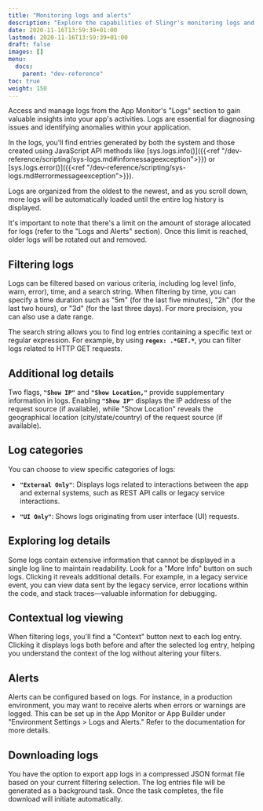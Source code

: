 ```yaml
---
title: "Monitoring logs and alerts"
description: "Explore the capabilities of Slingr's monitoring logs and alerts to keep a close eye on your application's performance."
date: 2020-11-16T13:59:39+01:00
lastmod: 2020-11-16T13:59:39+01:00
draft: false
images: []
menu:
  docs:
    parent: "dev-reference"
toc: true
weight: 150
---
```


Access and manage logs from the App Monitor's "Logs" section to gain valuable insights into your app's activities. Logs are essential for diagnosing issues and identifying anomalies within your application.

In the logs, you'll find entries generated by both the system and those created using JavaScript API methods like [sys.logs.info()]({{<ref "/dev-reference/scripting/sys-logs.md#infomessageexception">}}) or [sys.logs.error()]({{<ref "/dev-reference/scripting/sys-logs.md#errormessageexception">}}).

Logs are organized from the oldest to the newest, and as you scroll down, more logs will be automatically loaded until the entire log history is displayed.

It's important to note that there's a limit on the amount of storage allocated for logs (refer to the "Logs and Alerts" section). Once this limit is reached, older logs will be rotated out and removed.

## **Filtering logs**

Logs can be filtered based on various criteria, including log level (info, warn, error), time, and a search string. When filtering by time, you can specify a time duration such as "5m" (for the last five minutes), "2h" (for the last two hours), or "3d" (for the last three days). For more precision, you can also use a date range.

The search string allows you to find log entries containing a specific text or regular expression. For example, by using **`regex: .*GET.*`**, you can filter logs related to HTTP GET requests.

## **Additional log details**

Two flags, **`"Show IP"`** and **`"Show Location,"`** provide supplementary information in logs. Enabling **`"Show IP"`** displays the IP address of the request source (if available), while "Show Location" reveals the geographical location (city/state/country) of the request source (if available).

## **Log categories**

You can choose to view specific categories of logs:

- **`"External Only"`**: Displays logs related to interactions between the app and external systems, such as REST API calls or legacy service interactions.

- **`"UI Only"`**: Shows logs originating from user interface (UI) requests.

## **Exploring log details**

Some logs contain extensive information that cannot be displayed in a single log line to maintain readability. Look for a "More Info" button on such logs. Clicking it reveals additional details. For example, in a legacy service event, you can view data sent by the legacy service, error locations within the code, and stack traces—valuable information for debugging.

## **Contextual log viewing**

When filtering logs, you'll find a "Context" button next to each log entry. Clicking it displays logs both before and after the selected log entry, helping you understand the context of the log without altering your filters.

## **Alerts**

Alerts can be configured based on logs. For instance, in a production environment, you may want to receive alerts when errors or warnings are logged. This can be set up in the App Monitor or App Builder under "Environment Settings > Logs and Alerts." Refer to the documentation for more details.

## **Downloading logs**

You have the option to export app logs in a compressed JSON format file based on your current filtering selection. The log entries file will be generated as a background task. Once the task completes, the file download will initiate automatically.

